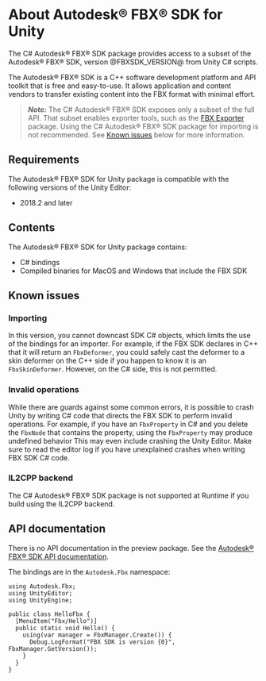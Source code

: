 # About Autodesk® FBX® SDK for Unity

The C# Autodesk® FBX® SDK package provides access to a subset of the Autodesk® FBX® SDK, version @FBXSDK_VERSION@ from Unity C# scripts.

The Autodesk® FBX® SDK is a C++ software development platform and API toolkit that is free and easy-to-use. It allows application and content vendors to transfer existing content into the FBX format with minimal effort.

> ***Note:*** The C# Autodesk® FBX® SDK exposes only a subset of the full API. That subset enables exporter tools, such as the [FBX Exporter](https://docs.unity3d.com/Packages/com.autodesk.fbx@latest) package. Using the C# Autodesk® FBX® SDK package for importing is not recommended. See [Known issues](#issues) below for more information.

## Requirements

The Autodesk® FBX® SDK for Unity package is compatible with the following versions of the Unity Editor:

* 2018.2 and later

## Contents

The Autodesk® FBX® SDK for Unity package contains:

* C# bindings
* Compiled binaries for MacOS and Windows that include the FBX SDK

## Known issues

### Importing

In this version, you cannot downcast SDK C# objects, which limits the use of the bindings for an importer. For example, if the FBX SDK declares in C++ that it will return an `FbxDeformer`, you could safely cast the deformer to a skin deformer on the C++ side if you happen to know it is an `FbxSkinDeformer`. However, on the C# side, this is not permitted.

### Invalid operations

While there are guards against some common errors, it is possible to crash Unity by writing C# code that directs the FBX SDK to perform invalid operations. For example, if you have an `FbxProperty` in C# and you delete the `FbxNode` that contains the property, using the `FbxProperty` may produce undefined behavior This may even include crashing the Unity Editor. Make sure to read the editor log if you have unexplained crashes when writing FBX SDK C# code.

### IL2CPP backend

The C# Autodesk® FBX® SDK package is not supported at Runtime if you build using the IL2CPP backend.



## API documentation

There is no API documentation in the preview package. See the <a href="http://help.autodesk.com/cloudhelp/2018/ENU/FBX-Developer-Help/cpp_ref/annotated.html">Autodesk® FBX® SDK API documentation</a>.

The bindings are in the `Autodesk.Fbx` namespace:

```
using Autodesk.Fbx;
using UnityEditor;
using UnityEngine;

public class HelloFbx {
  [MenuItem("Fbx/Hello")]
  public static void Hello() {
    using(var manager = FbxManager.Create()) {
      Debug.LogFormat("FBX SDK is version {0}", FbxManager.GetVersion());
    }
  }
}
```
